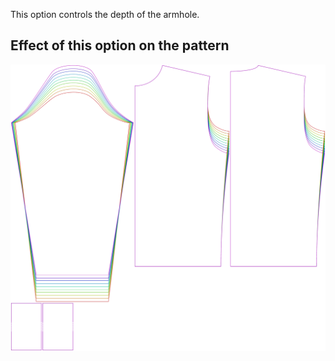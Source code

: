 
This option controls the depth of the armhole.


## Effect of this option on the pattern
![This image shows the effect of this option by superimposing several variants that have a different value for this option](sven_armholedepthfactor_sample.svg "Effect of this option on the pattern")
